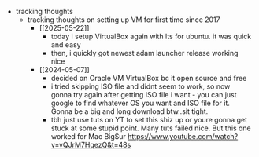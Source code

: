   * tracking thoughts
    * tracking thoughts on setting up VM for first time since 2017
      * [[2025-05-22]]
        * today i setup VirtualBox again with lts for ubuntu. it was quick and easy
        * then, i quickly got newest adam launcher release working nice
      * [[2024-05-07]]
        * decided on Oracle VM VirtualBox bc it open source and free
        * i tried skipping ISO file and didnt seem to work, so now gonna try again after getting ISO file i want - you can just google to find whatever OS you want and ISO file for it. Gonna be a big and long download btw..sit tight.
        * tbh just use tuts on YT to set this shiz up or youre gonna get stuck at some stupid point. Many tuts failed nice. But this one worked for Mac BigSur https://www.youtube.com/watch?v=vQJrM7HqezQ&t=48s